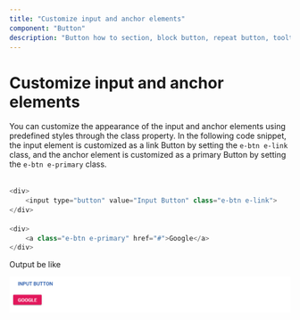 ```yaml
---
title: "Customize input and anchor elements"
component: "Button"
description: "Button how to section, block button, repeat button, tooltip for Button, customization of button appearance, input and anchor elements."
---
```


# Customize input and anchor elements

You can customize the appearance of the input and anchor elements using predefined styles through the class property. In the following code snippet, the input element is customized as a link Button by setting the `e-btn e-link` class, and the anchor element is customized as a primary Button by setting the `e-btn e-primary` class.

```csharp

<div>
    <input type="button" value="Input Button" class="e-btn e-link">
</div>

<div>
    <a class="e-btn e-primary" href="#">Google</a>
</div>

```

Output be like

![Button Sample](./../images/button-input.png)